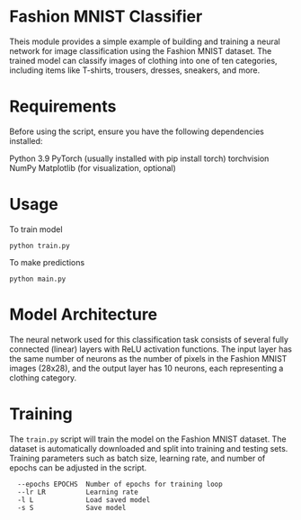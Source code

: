 # Fashion MNIST Classifier
Theis module provides a simple example of building and training a neural network for image classification using the Fashion MNIST dataset. The trained model can classify images of clothing into one of ten categories, including items like T-shirts, trousers, dresses, sneakers, and more.

# Requirements
Before using the script, ensure you have the following dependencies installed:

Python 3.9
PyTorch (usually installed with pip install torch)
torchvision
NumPy
Matplotlib (for visualization, optional)

# Usage
To train model
```
python train.py
```

To make predictions
```
python main.py
```

# Model Architecture
The neural network used for this classification task consists of several fully connected (linear) layers with ReLU activation functions. The input layer has the same number of neurons as the number of pixels in the Fashion MNIST images (28x28), and the output layer has 10 neurons, each representing a clothing category.

# Training
The `train.py` script will train the model on the Fashion MNIST dataset. The dataset is automatically downloaded and split into training and testing sets. Training parameters such as batch size, learning rate, and number of epochs can be adjusted in the script.
```
  --epochs EPOCHS  Number of epochs for training loop
  --lr LR          Learning rate
  -l L             Load saved model
  -s S             Save model
```